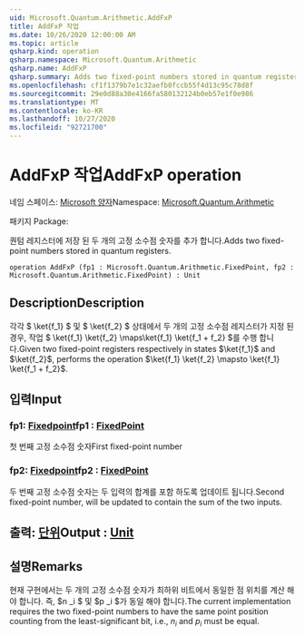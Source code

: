 ```yaml
---
uid: Microsoft.Quantum.Arithmetic.AddFxP
title: AddFxP 작업
ms.date: 10/26/2020 12:00:00 AM
ms.topic: article
qsharp.kind: operation
qsharp.namespace: Microsoft.Quantum.Arithmetic
qsharp.name: AddFxP
qsharp.summary: Adds two fixed-point numbers stored in quantum registers.
ms.openlocfilehash: cf1f1379b7e1c32aefb0fccb55f4d13c95c78d8f
ms.sourcegitcommit: 29e0d88a30e4166fa580132124b0eb57e1f0e986
ms.translationtype: MT
ms.contentlocale: ko-KR
ms.lasthandoff: 10/27/2020
ms.locfileid: "92721700"
---
```

# <a name="addfxp-operation"></a><span data-ttu-id="3f2f6-102">AddFxP 작업</span><span class="sxs-lookup"><span data-stu-id="3f2f6-102">AddFxP operation</span></span>

<span data-ttu-id="3f2f6-103">네임 스페이스: [Microsoft 양자](xref:Microsoft.Quantum.Arithmetic)</span><span class="sxs-lookup"><span data-stu-id="3f2f6-103">Namespace: [Microsoft.Quantum.Arithmetic](xref:Microsoft.Quantum.Arithmetic)</span></span>

<span data-ttu-id="3f2f6-104">패키지 [](https://nuget.org/packages/)</span><span class="sxs-lookup"><span data-stu-id="3f2f6-104">Package: [](https://nuget.org/packages/)</span></span>


<span data-ttu-id="3f2f6-105">퀀텀 레지스터에 저장 된 두 개의 고정 소수점 숫자를 추가 합니다.</span><span class="sxs-lookup"><span data-stu-id="3f2f6-105">Adds two fixed-point numbers stored in quantum registers.</span></span>

```qsharp
operation AddFxP (fp1 : Microsoft.Quantum.Arithmetic.FixedPoint, fp2 : Microsoft.Quantum.Arithmetic.FixedPoint) : Unit
```


## <a name="description"></a><span data-ttu-id="3f2f6-106">Description</span><span class="sxs-lookup"><span data-stu-id="3f2f6-106">Description</span></span>

<span data-ttu-id="3f2f6-107">각각 $ \ket{f_1} $ 및 $ \ket{f_2} $ 상태에서 두 개의 고정 소수점 레지스터가 지정 된 경우, 작업 $ \ket{f_1} \ket{f_2} \maps\ket{f_1} \ket{f_1 + f_2} $를 수행 합니다.</span><span class="sxs-lookup"><span data-stu-id="3f2f6-107">Given two fixed-point registers respectively in states $\ket{f_1}$ and $\ket{f_2}$, performs the operation $\ket{f_1} \ket{f_2} \mapsto \ket{f_1} \ket{f_1 + f_2}$.</span></span>

## <a name="input"></a><span data-ttu-id="3f2f6-108">입력</span><span class="sxs-lookup"><span data-stu-id="3f2f6-108">Input</span></span>

### <a name="fp1--fixedpoint"></a><span data-ttu-id="3f2f6-109">fp1: [Fixedpoint](xref:Microsoft.Quantum.Arithmetic.FixedPoint)</span><span class="sxs-lookup"><span data-stu-id="3f2f6-109">fp1 : [FixedPoint](xref:Microsoft.Quantum.Arithmetic.FixedPoint)</span></span>

<span data-ttu-id="3f2f6-110">첫 번째 고정 소수점 숫자</span><span class="sxs-lookup"><span data-stu-id="3f2f6-110">First fixed-point number</span></span>


### <a name="fp2--fixedpoint"></a><span data-ttu-id="3f2f6-111">fp2: [Fixedpoint](xref:Microsoft.Quantum.Arithmetic.FixedPoint)</span><span class="sxs-lookup"><span data-stu-id="3f2f6-111">fp2 : [FixedPoint](xref:Microsoft.Quantum.Arithmetic.FixedPoint)</span></span>

<span data-ttu-id="3f2f6-112">두 번째 고정 소수점 숫자는 두 입력의 합계를 포함 하도록 업데이트 됩니다.</span><span class="sxs-lookup"><span data-stu-id="3f2f6-112">Second fixed-point number, will be updated to contain the sum of the two inputs.</span></span>



## <a name="output--unit"></a><span data-ttu-id="3f2f6-113">출력: [단위](xref:microsoft.quantum.lang-ref.unit)</span><span class="sxs-lookup"><span data-stu-id="3f2f6-113">Output : [Unit](xref:microsoft.quantum.lang-ref.unit)</span></span>



## <a name="remarks"></a><span data-ttu-id="3f2f6-114">설명</span><span class="sxs-lookup"><span data-stu-id="3f2f6-114">Remarks</span></span>

<span data-ttu-id="3f2f6-115">현재 구현에서는 두 개의 고정 소수점 숫자가 최하위 비트에서 동일한 점 위치를 계산 해야 합니다. 즉, $n _i $ 및 $p _i $가 동일 해야 합니다.</span><span class="sxs-lookup"><span data-stu-id="3f2f6-115">The current implementation requires the two fixed-point numbers to have the same point position counting from the least-significant bit, i.e., $n_i$ and $p_i$ must be equal.</span></span>